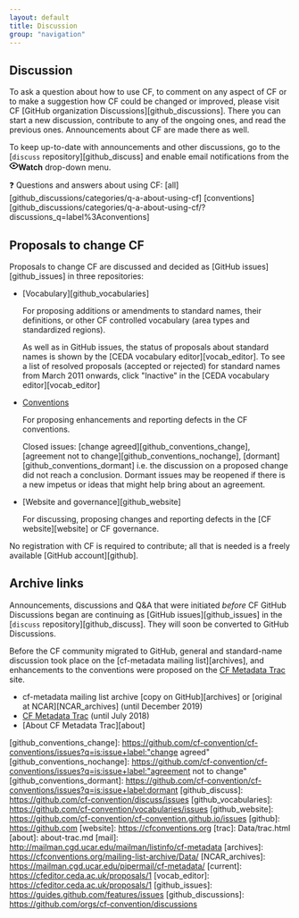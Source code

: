 ```yaml
---
layout: default
title: Discussion
group: "navigation"
---
```


## Discussion

To ask a question about how to use CF, to comment on any aspect of CF or to make a suggestion how CF could be changed or improved, please visit CF [GitHub organization Discussions][github_discussions]. There you can start a new discussion, contribute to any of the ongoing ones, and read the previous ones. Announcements about CF are made there as well.

To keep up-to-date with announcements and other discussions, go to the [`discuss` repository][github_discuss] and enable email notifications from the <svg aria-hidden="true" height="16" viewBox="0 0 16 16" version="1.1" width="16" data-view-component="true" class="octicon octicon-eye"><path d="M8 2c1.981 0 3.671.992 4.933 2.078 1.27 1.091 2.187 2.345 2.637 3.023a1.62 1.62 0 0 1 0 1.798c-.45.678-1.367 1.932-2.637 3.023C11.67 13.008 9.981 14 8 14c-1.981 0-3.671-.992-4.933-2.078C1.797 10.83.88 9.576.43 8.898a1.62 1.62 0 0 1 0-1.798c.45-.677 1.367-1.931 2.637-3.022C4.33 2.992 6.019 2 8 2ZM1.679 7.932a.12.12 0 0 0 0 .136c.411.622 1.241 1.75 2.366 2.717C5.176 11.758 6.527 12.5 8 12.5c1.473 0 2.825-.742 3.955-1.715 1.124-.967 1.954-2.096 2.366-2.717a.12.12 0 0 0 0-.136c-.412-.621-1.242-1.75-2.366-2.717C10.824 4.242 9.473 3.5 8 3.5c-1.473 0-2.825.742-3.955 1.715-1.124.967-1.954 2.096-2.366 2.717ZM8 10a2 2 0 1 1-.001-3.999A2 2 0 0 1 8 10Z"></path>
</svg><b>Watch</b> drop-down menu.

<g-emoji alias="question" fallback-src="https://github.githubassets.com/assets/2753-004f026b5cbf.png">❓</g-emoji> Questions and answers about using CF: [all][github_discussions/categories/q-a-about-using-cf] [conventions][github_discussions/categories/q-a-about-using-cf/?discussions_q=label%3Aconventions]

## Proposals to change CF
 
Proposals to change CF are discussed and decided as [GitHub issues][github_issues] in three repositories:

*   [Vocabulary][github_vocabularies]

    For proposing additions or amendments to standard names, their definitions, or other CF controlled vocabulary (area types and standardized regions).

    As well as in GitHub issues, the status of proposals about standard names is shown by the [CEDA vocabulary editor][vocab_editor]. To see a list of resolved proposals (accepted or rejected) for standard names from March 2011 onwards, click "Inactive" in the [CEDA vocabulary editor][vocab_editor]
  
*   [Conventions][github_conventions]

    For proposing enhancements and reporting defects in the CF conventions.

    Closed issues: [change agreed][github_conventions_change], [agreement not to change][github_conventions_nochange], [dormant][github_conventions_dormant] i.e. the discussion on a proposed change did not reach a conclusion. Dormant issues may be reopened if there is a new impetus or ideas that might help bring about an agreement.

*   [Website and governance][github_website]

    For discussing, proposing changes and reporting defects in the [CF website][website] or CF governance.

No registration with CF is required to contribute; all that is needed is a freely available [GitHub account][github].

## Archive links

Announcements, discussions and Q&A that were initiated _before_ CF GitHub Discussions began are continuing as [GitHub issues][github_issues] in the [`discuss` repository][github_discuss]. They will soon be converted to GitHub Discussions.

Before the CF community migrated to GitHub, general and standard-name discussion took place on the [cf-metadata mailing list][archives], and enhancements to the conventions were proposed on the [CF Metadata Trac](Data/trac.html) site.

* cf-metadata mailing list archive [copy on GitHub][archives] or [original at NCAR][NCAR_archives] (until December 2019)
* [CF Metadata Trac](Data/trac.html) (until July 2018)
* [About CF Metadata Trac][about]

[github_conventions]: https://github.com/cf-convention/cf-conventions/issues
[github_conventions_change]: https://github.com/cf-convention/cf-conventions/issues?q=is:issue+label:"change agreed"
[github_conventions_nochange]: https://github.com/cf-convention/cf-conventions/issues?q=is:issue+label:"agreement not to change"
[github_conventions_dormant]: https://github.com/cf-convention/cf-conventions/issues?q=is:issue+label:dormant
[github_discuss]: https://github.com/cf-convention/discuss/issues
[github_vocabularies]: https://github.com/cf-convention/vocabularies/issues
[github_website]: https://github.com/cf-convention/cf-convention.github.io/issues
[github]: https://github.com
[website]: https://cfconventions.org
[trac]: Data/trac.html
[about]: about-trac.md
[mail]: http://mailman.cgd.ucar.edu/mailman/listinfo/cf-metadata
[archives]: https://cfconventions.org/mailing-list-archive/Data/
[NCAR_archives]: https://mailman.cgd.ucar.edu/pipermail/cf-metadata/
[current]: https://cfeditor.ceda.ac.uk/proposals/1
[vocab_editor]: https://cfeditor.ceda.ac.uk/proposals/1
[github_issues]: https://guides.github.com/features/issues
[github_discussions]: https://github.com/orgs/cf-convention/discussions
